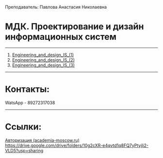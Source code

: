 Преподаватель: Павлова Анастасия Николаевна
# МДК. Проектирование и дизайн информационных систем
---
1. [Engineering_and_design_IS_(1)](Engineering_and_design_IS_(1).md)
2. [Engineering_and_design_IS_(2)](Engineering_and_design_IS_(2).md)
3. [Engineering_and_design_IS_(3)](Engineering_and_design_IS_(3).md)
---
# Контакты:
WatsApp - 89272317038

---
# Ссылки:
[Авторизация (academia-moscow.ru)](https://elearning.academia-moscow.ru/login/)
https://drive.google.com/drive/folders/10g2cXR-e4qvtd1q8FQ7yPtyjli2-VLD5?usp=sharing


